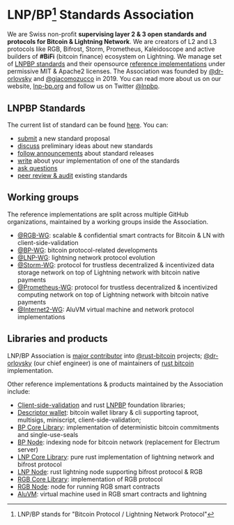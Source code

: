 # LNP/BP[^acro] Standards Association 

We are Swiss non-profit **supervising layer 2 & 3 open standards and protocols for Bitcoin & Lightning Network**. We are creators of L2 and L3 protocols like RGB, Bifrost, Storm, Prometheus, Kaleidoscope and active builders of **#BiFi** (bitcoin finance) ecosystem on Lightning. We manage set of [LNPBP standards](https://github.com/LNP-BP/LNPBPs) and their opensource [reference implementations](#libraries-and-products) under permissive MIT & Apache2 licenses. The Association was founded by [@dr-orlovsky](https://github.com/dr-orlovsky) and [@giacomozucco](https://github.com/giacomozucco) in 2019. You can read more about us on our website, [lnp-bp.org](https://lnp-bp.org) and follow us on Twitter [@lnpbp](https://twitter.com/lnp_bp).

## LNPBP Standards

The current list of standard can be found [here](https://github.com/LNP-BP/LNPBPs). You can:
- [submit](https://github.com/LNP-BP/LNPBPs/discussions/categories/standard-proposals) a new standard proposal
- [discuss](https://github.com/LNP-BP/LNPBPs/discussions/categories/ideas) preliminary ideas about new standards
- [follow announcements](https://github.com/LNP-BP/LNPBPs/discussions/categories/releases) about standard releases
- [write](https://github.com/LNP-BP/LNPBPs/discussions/categories/implementations) about your implementation of one of the standards
- [ask questions](https://github.com/LNP-BP/LNPBPs/discussions/categories/q-a)
- [peer review & audit](https://github.com/LNP-BP/LNPBPs/discussions/categories/peer-review) existing standards

## Working groups

The reference implementations are split across multiple GitHub organizations,
maintained by a working groups inside the Association.
- [@RGB-WG](https://github.com/RGB-WG): scalable & confidential smart contracts for Bitcoin & LN with client-side-validation
- [@BP-WG](https://github.com/BP-WG): bitcoin protocol-related developments
- [@LNP-WG](https://github.com/LNP-WG): lightning network protocol evolution
- [@Storm-WG](https://github.com/Storm-WG): protocol for trustless decentralized & incentivized data storage network on top of Lightning network with bitcoin native payments
- [@Prometheus-WG](https://github.com/Prometheus-WG): protocol for trustless decentralized & incentivized computing network on top of Lightning network with bitcoin native payments
- [@Internet2-WG](https://github.com/Internet2-WG): AluVM virtual machine and network protocol implementations

## Libraries and products

LNP/BP Association is [major contributor](https://github.com/rust-bitcoin/rust-bitcoin/graphs/contributors?from=2018-12-26&to=2022-04-01&type=c) into [@rust-bitcoin](https://github.com/rust-bitcoin/) projects; [@dr-orlovsky](https://github.com/dr-orlovsky/) 
(our chief engineer) is one of maintainers of [rust bitcoin](https://github.com/rust-bitcoin/rust-bitcoin) implementation. 

Other reference implementations & products maintained by the Association include:
- [Client-side-validation](https://github.com/LNP-BP/client_side_validation/) and rust [LNPBP](https://github.com/LNP-BP/rust-lnpbp/) foundation libraries;
- [Descriptor wallet](https://github.com/LNP-BP/descriptor-wallet/): bitcoin wallet library & cli supporting taproot, multisigs, miniscript, client-side-validation;
- [BP Core Library](https://github.com/LNP-BP/bp-core/): implementation of deterministic bitcoin commitments and single-use-seals
- [BP Node](https://github.com/LNP-BP/bp-node/): indexing node for bitcoin network (replacement for Electrum server)
- [LNP Core Library](https://github.com/LNP-WG/lnp-core/): pure rust implementation of lightning network and bifrost protocol
- [LNP Node](https://github.com/LNP-WG/lnp-core/): rust lightning node supporting bifrost protocol & RGB
- [RGB Core Library](https://github.com/RGB-WG/rgb-core/): implementation of RGB protocol
- [RGB Node](https://github.com/RGB-WG/rgb-node/): node for running RGB smart contracts
- [AluVM](https://github.com/Internet2-WG/rust-aluvm/): virtual machine used in RGB smart contracts and lightning

[^acro]: LNP/BP stands for "Bitcoin Protocol / Lightning Network Protocol"
